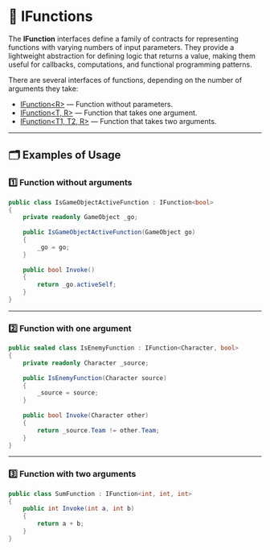 # 🧩 IFunctions

The **IFunction** interfaces define a family of contracts for representing functions with varying numbers of input
parameters. They provide a lightweight abstraction for defining logic that returns a value, making them useful for
callbacks, computations, and functional programming patterns.

There are several interfaces of functions, depending on the number of arguments they take:

- [IFunction&lt;R&gt;](IFunction.md) — Function without parameters.
- [IFunction&lt;T, R&gt;](IFunction%601.md) — Function that takes one argument.
- [IFunction&lt;T1, T2, R&gt;](IFunction%602.md) — Function that takes two arguments.

---

## 🗂 Examples of Usage

### 1️⃣ Function without arguments

```csharp
public class IsGameObjectActiveFunction : IFunction<bool>
{
    private readonly GameObject _go;
    
    public IsGameObjectActiveFunction(GameObject go) 
    {
        _go = go;
    }
    
    public bool Invoke() 
    {
        return _go.activeSelf;
    } 
}

```

---

### 2️⃣ Function with one argument

```csharp
public sealed class IsEnemyFunction : IFunction<Character, bool>
{
    private readonly Character _source;
    
    public IsEnemyFunction(Character source) 
    {
        _source = source;  
    } 
    
    public bool Invoke(Character other) 
    {
        return _source.Team != other.Team; 
    } 
}
```

---

### 3️⃣ Function with two arguments

```csharp
public class SumFunction : IFunction<int, int, int>
{
    public int Invoke(int a, int b) 
    {
        return a + b; 
    } 
}
```